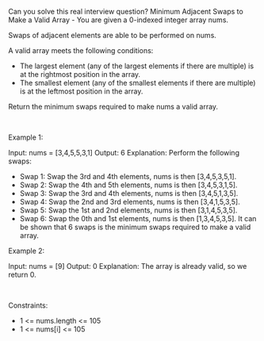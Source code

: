 Can you solve this real interview question? Minimum Adjacent Swaps to Make a Valid Array - You are given a 0-indexed integer array nums.

Swaps of adjacent elements are able to be performed on nums.

A valid array meets the following conditions:

 * The largest element (any of the largest elements if there are multiple) is at the rightmost position in the array.
 * The smallest element (any of the smallest elements if there are multiple) is at the leftmost position in the array.

Return the minimum swaps required to make nums a valid array.

 

Example 1:


Input: nums = [3,4,5,5,3,1]
Output: 6
Explanation: Perform the following swaps:
- Swap 1: Swap the 3rd and 4th elements, nums is then [3,4,5,3,5,1].
- Swap 2: Swap the 4th and 5th elements, nums is then [3,4,5,3,1,5].
- Swap 3: Swap the 3rd and 4th elements, nums is then [3,4,5,1,3,5].
- Swap 4: Swap the 2nd and 3rd elements, nums is then [3,4,1,5,3,5].
- Swap 5: Swap the 1st and 2nd elements, nums is then [3,1,4,5,3,5].
- Swap 6: Swap the 0th and 1st elements, nums is then [1,3,4,5,3,5].
It can be shown that 6 swaps is the minimum swaps required to make a valid array.


Example 2:


Input: nums = [9]
Output: 0
Explanation: The array is already valid, so we return 0.


 

Constraints:

 * 1 <= nums.length <= 105
 * 1 <= nums[i] <= 105